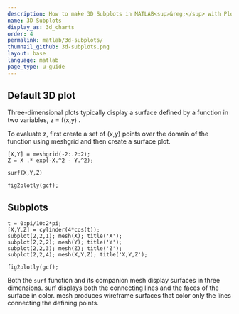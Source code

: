 ```yaml
---
description: How to make 3D Subplots in MATLAB<sup>&reg;</sup> with Plotly.
name: 3D Subplots
display_as: 3d_charts
order: 4
permalink: matlab/3d-subplots/
thumnail_github: 3d-subplots.png
layout: base
language: matlab
page_type: u-guide
---
```



## Default 3D plot

Three-dimensional plots typically display a surface defined by a function in two variables, z = f(x,y) .

To evaluate z, first create a set of (x,y) points over the domain of the function using meshgrid and then create a surface plot.

```{matlab}
[X,Y] = meshgrid(-2:.2:2);                                
Z = X .* exp(-X.^2 - Y.^2);

surf(X,Y,Z)

fig2plotly(gcf);
```

<!--------------------- EXAMPLE  BREAK ------------------------->

## Subplots


```{matlab}
t = 0:pi/10:2*pi;
[X,Y,Z] = cylinder(4*cos(t));
subplot(2,2,1); mesh(X); title('X');
subplot(2,2,2); mesh(Y); title('Y');
subplot(2,2,3); mesh(Z); title('Z');
subplot(2,2,4); mesh(X,Y,Z); title('X,Y,Z');

fig2plotly(gcf);
```

Both the `surf` function and its companion mesh display surfaces in three dimensions. surf displays both the connecting lines and the faces of the surface in color. mesh produces wireframe surfaces that color only the lines connecting the defining points.

<!--------------------- EXAMPLE BREAK ------------------------->
